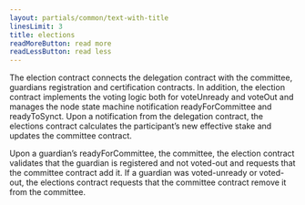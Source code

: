 ```yaml
---
layout: partials/common/text-with-title
linesLimit: 3
title: elections
readMoreButton: read more
readLessButton: read less
---
```


The election contract connects the delegation contract with the committee, guardians registration and certification contracts. In addition, the election contract implements the voting logic both for voteUnready and voteOut and manages the node state machine notification readyForCommittee and readyToSynct. Upon a notification from the delegation contract, the elections contract calculates the participant’s new effective stake and updates the committee contract.

Upon a guardian’s readyForCommittee, the committee, the election contract validates that the guardian is registered and not voted-out and requests that the committee contract add it. If a guardian was voted-unready or voted-out, the elections contract requests that the committee contract remove it from the committee.
